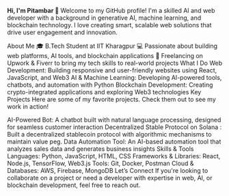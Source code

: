 **Hi, I'm Pitambar 👋**
Welcome to my GitHub profile! I'm a skilled AI and web developer with a background in generative AI, machine learning, and blockchain technology. I love creating smart, scalable web solutions that drive user engagement and innovation.

About Me
🎓 B.Tech Student at IIT Kharagpur
💻 Passionate about building web platforms, AI tools, and blockchain applications
🔗 Freelancing on Upwork & Fiverr to bring my tech skills to real-world projects
What I Do
Web Development: Building responsive and user-friendly websites using React, JavaScript, and Web3
AI & Machine Learning: Developing AI-powered tools, chatbots, and automation with Python
Blockchain Development: Creating crypto-integrated applications and exploring Web3 technologies
Key Projects
Here are some of my favorite projects. Check them out to see my work in action!

AI-Powered Bot: A chatbot built with natural language processing, designed for seamless customer interaction
Decentralized Stable Protocol on Solana : Built a decentralized stablecoin protocol with algorithmic mechanisms to maintain value peg.
Data Automation Tool: An AI-based automation tool that analyzes sales data and generates business insights
Skills & Tools
Languages: Python, JavaScript, HTML, CSS
Frameworks & Libraries: React, Node.js, TensorFlow, Web3.js
Tools: Git, Docker, Postman
Cloud & Databases: AWS, Firebase, MongoDB
Let’s Connect
If you're looking to collaborate on a project or need a developer with expertise in web, AI, or blockchain development, feel free to reach out.

